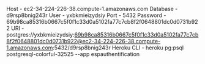 Host - ec2-34-224-226-38.compute-1.amazonaws.com
Database - d9rsp8bnig243r
User - yxbkmieizydsiy
Port - 5432
Password - 69b98ca85316b0667c5f0f1c33d0a5102fa77c7cb8f2f0648801dc0d0731b922
URI - postgres://yxbkmieizydsiy:69b98ca85316b0667c5f0f1c33d0a5102fa77c7cb8f2f0648801dc0d0731b922@ec2-34-224-226-38.compute-1.amazonaws.com:5432/d9rsp8bnig243r
Heroku CLI - heroku pg:psql postgresql-colorful-32525 --app espauthentification